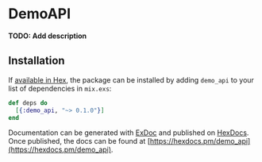 # DemoAPI

**TODO: Add description**

## Installation

If [available in Hex](https://hex.pm/docs/publish), the package can be installed
by adding `demo_api` to your list of dependencies in `mix.exs`:

```elixir
def deps do
  [{:demo_api, "~> 0.1.0"}]
end
```

Documentation can be generated with [ExDoc](https://github.com/elixir-lang/ex_doc)
and published on [HexDocs](https://hexdocs.pm). Once published, the docs can
be found at [https://hexdocs.pm/demo_api](https://hexdocs.pm/demo_api).

